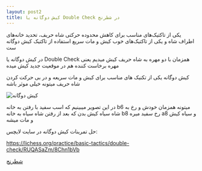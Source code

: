 ```yaml
---
layout: post2
title: کیش دوگانه یا Double Check در شطرنج
---
```


یکی از تاکتیک‌های مناسب برای کاهش محدوده حرکتی شاه حریف، تحدید خانه‌های اطراف شاه و یکی از تاکتیک‌های خوب کیش و مات سریع استفاده از تاکتیک کیش دوگانه ست

در کیش دوگانه یا Double Check همزمان با دو مهره به شاه حریف کیش میدیم یعنی مهره برخاست کننده هم در موقعیت جدید کیش میده

کیش دوگانه یکی از تکنیک های مناسب برای کیش و مات سریعه و  در بی حرکت کردن شاه حریف میتونه خیلی موثر باشه

<img class="center" src="https://ehsaider.ir/x/double-check.png" loading="lazy" alt="کیش دوگانه">

در این تصویر میبینیم که اسب سفید با رفتن به خانه b6 میتونه همزمان خودش و رخ به شاه سیاه کیش بدن که بعد از رفتن شاه سیاه به خانه b8 رخ سفید میره a8 و سیاه کیش و مات میشه

حل تمرینات کیش دوگانه در سایت لایچس:

<a rel="nofollow" href="https://lichess.org/practice/basic-tactics/double-check/RUQASaZm/8Chn1bVb" target="_blank">https://lichess.org/practice/basic-tactics/double-check/RUQASaZm/8Chn1bVb</a>

<a href="{{ site.url }}/chess" class="button">شطرنج</a>
